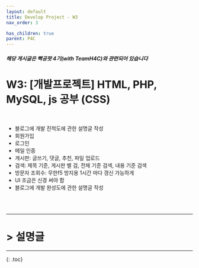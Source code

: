```yaml
---
layout: default
title: Develop Project - W3
nav_order: 3

has_children: true
parent: P4C
---
```




##### 해당 게시글은 빡공팟 4기(with TeamH4C)와 관련되어 있습니다

# W3: [개발프로젝트] HTML, PHP, MySQL, js 공부 (CSS)

<br>

- 블로그에 개발 진척도에 관한 설명글 작성
- 회원가입
- 로그인
- 메일 인증
- 게시판: 글쓰기, 댓글, 추천, 파일 업로드
- 검색: 제목 기준, 게시판 별 검, 전체 기준 검색, 내용 기준 검색 
- 방문자 조회수: 무한f5 방지용 1시간 마다 갱신 가능하게
- UI  조금은 신경 써야 함
- 블로그에 개발 완성도에 관한 설명글 작성

<br><br>

-----

# > 설명글



-----


{: .toc}